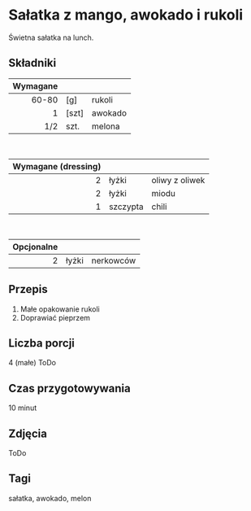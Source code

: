 # Sałatka z mango, awokado i rukoli

Świetna sałatka na lunch.

## Składniki

|Wymagane||| 
|--:|--|--- |
|60-80|[g]|rukoli| 
|1|[szt]|awokado| 
|1/2|szt.|melona| 
<br /> 

|Wymagane (dressing)||| 
|--:|--|--- |
|2|łyżki|oliwy z oliwek|
|2|łyżki|miodu|
|1|szczypta|chili|

<br /> 

|Opcjonalne||| 
|--:|--|--- |
|2|łyżki|nerkowców| 

## Przepis

1. Małe opakowanie rukoli
2. Doprawiać pieprzem

## Liczba porcji

4 (małe) ToDo

## Czas przygotowywania

10 minut

## Zdjęcia

ToDo

## Tagi

sałatka, awokado, melon



